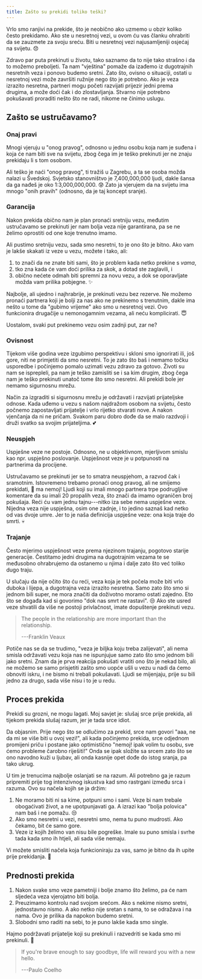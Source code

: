 ```yaml
---
title: Zašto su prekidi toliko teški?
---
```


Vrlo smo ranjivi na prekide, što je neobično ako uzmemo u obzir koliko često prekidamo. Ako ste u nesretnoj vezi, u ovom ću vas članku ohrabriti da se zauzmete za svoju sreću. Biti u nesretnoj vezi najusamljeniji osjećaj na svijetu. 😞

Zdravo par puta prekinuti u životu, tako saznamo da to nije tako strašno i da to možemo preboljeti. Ta nam "vještina" pomaže da izađemo iz dugotrajnih nesretnih veza i ponovo budemo sretni. Zato što, ovisno o situaciji, ostati u nesretnoj vezi može završiti ružnije nego što je potrebno. Ako je veza izrazito nesretna, partneri mogu početi razvijati prijezir jedni prema drugima, a može doći čak i do zlostavljanja. Stvarno nije potrebno pokušavati proraditi nešto što ne radi, nikome ne činimo uslugu.

## Zašto se ustručavamo?

### Onaj pravi

Mnogi vjeruju u "onog pravog", odnosno u jednu osobu koja nam je suđena i koja će nam biti sve na svijetu, zbog čega im je teško prekinuti jer ne znaju prekidaju li s tom osobom.

Ali teško je naći "onog pravog", ti tražiš u Zagrebu, a ta se osoba možda nalazi u Švedskoj. Svjetsko stanovništvo je 7,400,000,000 ljudi, dakle šansa da ga nađeš je oko 1:3,000,000,000. 😰 Zato ja vjerujem da na svijetu ima mnogo "onih pravih" (odnosno, da je taj koncept sranje).

### Garancija

Nakon prekida obično nam je plan pronaći sretniju vezu, međutim ustručavamo se prekinuti jer nam bolja veza nije garantirana, pa se ne želimo oprostiti od one koje trenutno imamo.

Ali pustimo sretniju vezu, sada smo nesretni, to je ono što je bitno. Ako vam je lakše skakati iz veze u vezu, možete i tako, ali:

1. to znači da ne znate biti sami, što je problem kada netko prekine s _vama_,
2. tko zna kada će vam doći prilika za skok, a dotad ste zaglavili, i
3. obično nećete odmah biti spremni za novu vezu, a dok se oporavljate možda vam prilika pobjegne. ✨

Najbolje, ali ujedno i najhrabrije, je prekinuti vezu bez rezerve. Ne možemo pronaći partnera koji je bolji za nas ako ne prekinemo s trenutnim, dakle ima nešto u tome da "gubimo vrijeme" ako smo u nesretnoj vezi. Ovo funkcionira drugačije u nemonogamnim vezama, ali neću komplicirati. 😇

Uostalom, svaki put prekinemo vezu osim zadnji put, zar ne?

### Ovisnost

Tijekom više godina veze izgubimo perspektivu i skloni smo ignorirati ili, još gore, niti ne primjetiti da smo nesretni. To je zato što baš i nemamo točku usporedbe i počinjemo pomalo uzimati vezu zdravo za gotovo. Životi su nam se isprepleli, pa nam je teško zamisliti se i sa kim drugim, zbog čega nam je teško prekinuti unatoč tome što smo nesretni. Ali prekidi bole jer nemamo sigurnosnu mrežu.

Način za izgraditi si sigurnosnu mrežu je održavati i razvijati prijateljske odnose. Kada uđemo u vezu s našom najdražom osobom na svijetu, često počnemo zapostavljati prijatelje i vrlo rijetko stvarati nove. A nakon vjenčanja da ni ne pričam. Svakom paru dobro dođe da se malo razdvoji i druži svatko sa svojim prijateljima. 💕

### Neuspjeh

Uspješne veze ne postoje. Odnosno, ne u objektivnom, mjerljivom smislu kao npr. uspješno poslovanje. Uspješnost veze je u potpunosti na partnerima da procijene.

Ustručavamo se prekinuti jer se to smatra neuspjehom, a razvod čak i sramotnim. Istovremeno trebamo pronaći onog pravog, ali ne smijemo prekidati, 🤔 ma nemoj! Ljudi koji su imali mnogo partnera trpe podrugljive komentare da su imali 20 propalih veza, što znači da imamo ograničen broj pokušaja. Reći ću vam jednu tajnu---nitko iza sebe nema uspješne veze. Nijedna veza nije uspješna, osim one zadnje, i to jedino saznaš kad netko od vas dvoje umre. Jer to je naša definicija uspješne veze: ona koja traje do smrti. 💀

### Trajanje

Često mjerimo uspješnost veze prema njezinom trajanju, pogotovo starije generacije. Čestitamo jedni drugima na dugotrajnim vezama te se međusobno ohrabrujemo da ostanemo u njima i dalje zato što već toliko dugo traju.

U slučaju da nije očito što ću reći, veza koja je tek počela može biti vrlo duboka i lijepa, a dugotrajna veza izrazito nesretna. Samo zato što smo si jednom bili super, ne mora značiti da doživotno moramo ostati zajedno. Eto što se događa kad si govorimo "dok nas smrt ne rastavi". 😒 Ako ste usred veze shvatili da više ne postoji privlačnost, imate dopuštenje prekinuti vezu.

> The people in the relationship are more important than the relationship.
>
> ---Franklin Veaux

Potiče nas se da se trudimo, "veza je biljka koju treba zalijevati", ali nema smisla održavati vezu koja nas ne ispunjujue samo zato što smo jednom bili jako sretni. Znam da je prva reakcija pokušati vratiti ono što je nekad bilo, ali ne možemo se samo prisjetiti zašto smo uopće ušli u vezu u nadi da ćemo obnoviti iskru, i ne bismo ni trebali pokušavati. Ljudi se mijenjaju, prije su bili jedno za drugo, sada više nisu i to je u redu.

## Proces prekida

Prekidi su grozni, ne mogu lagati. Moj savjet je: slušaj srce prije prekida, ali tijekom prekida slušaj razum, jer je tada srce idiot.

Da objasnim. Prije nego što se odlučimo za prekid, srce nam govori "aaa, ne da mi se više biti u ovoj vezi!", ali kada počinjemo prekida, srce odjednom promijeni priču i postane jako optimistično "nemoj! ipak volim tu osobu, sve ćemo probleme čarobno riješiti!" Onda se ipak složite sa srcem zato što se ono navodno kuži u ljubav, ali onda kasnije opet dođe do istog sranja, pa tako ukrug.

U tim je trenucima najbolje oslanjati se na razum. Ali potrebno ga je razum pripremiti prije tog intenzivnog iskustva kad smo rastrgani između srca i razuma. Ovo su načela kojih se ja držim:

1. Ne moramo biti ni sa kime, potpuni smo i sami. Veze bi nam trebale obogaćivati život, a ne upotpunjavati ga. A izrazi kao "bolja polovica" nam baš i ne pomažu. 😒
2. Ako smo nesretni u vezi, nesretni smo, nema tu puno mudrosti. Ako čekamo, bit će samo gore.
3. Veze iz kojih želimo van nisu bile pogreške. Imale su puno smisla i svrhe tada kada smo ih htjeli, ali sada više nemaju.

Vi možete smisliti načela koja funkcioniraju za vas, samo je bitno da ih upite prije prekidanja. 💪

## Prednosti prekida

1. Nakon svake smo veze pametniji i bolje znamo što želimo, pa će nam sljedeća veza vjerojatno biti bolja.
2. Preuzimamo kontrolu nad svojom srećom. Ako s nekime nismo sretni, jednostavno nismo. A ako netko nije sretan s nama, to se odražava i na nama. Ovo je prilika da napokon budemo sretni.
3. Slobodni smo raditi na sebi, to je puno lakše kada smo single.

Hajmo podržavati prijatelje koji su prekinuli i razvedriti se kada smo mi prekinuli. 🎉

> If you're brave enough to say goodbye, life will reward you with a new hello.
>
> ---Paulo Coelho
